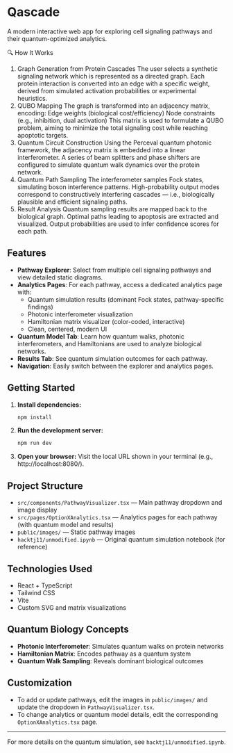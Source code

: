 # Qascade

A modern interactive web app for exploring cell signaling pathways and their quantum-optimized analytics.

🔍 How It Works
1. Graph Generation from Protein Cascades
The user selects a synthetic signaling network which is represented as a directed graph.
Each protein interaction is converted into an edge with a specific weight, derived from simulated activation probabilities or experimental heuristics.
2. QUBO Mapping
The graph is transformed into an adjacency matrix, encoding:
Edge weights (biological cost/efficiency)
Node constraints (e.g., inhibition, dual activation)
This matrix is used to formulate a QUBO problem, aiming to minimize the total signaling cost while reaching apoptotic targets.
3. Quantum Circuit Construction
Using the Perceval quantum photonic framework, the adjacency matrix is embedded into a linear interferometer.
A series of beam splitters and phase shifters are configured to simulate quantum walk dynamics over the protein network.
4. Quantum Path Sampling
The interferometer samples Fock states, simulating boson interference patterns.
High-probability output modes correspond to constructively interfering cascades — i.e., biologically plausible and efficient signaling paths.
5. Result Analysis
Quantum sampling results are mapped back to the biological graph.
Optimal paths leading to apoptosis are extracted and visualized.
Output probabilities are used to infer confidence scores for each path.

## Features

- **Pathway Explorer**: Select from multiple cell signaling pathways and view detailed static diagrams.
- **Analytics Pages**: For each pathway, access a dedicated analytics page with:
  - Quantum simulation results (dominant Fock states, pathway-specific findings)
  - Photonic interferometer visualization
  - Hamiltonian matrix visualizer (color-coded, interactive)
  - Clean, centered, modern UI
- **Quantum Model Tab**: Learn how quantum walks, photonic interferometers, and Hamiltonians are used to analyze biological networks.
- **Results Tab**: See quantum simulation outcomes for each pathway.
- **Navigation**: Easily switch between the explorer and analytics pages.

## Getting Started

1. **Install dependencies:**
   ```sh
   npm install
   ```
2. **Run the development server:**
   ```sh
   npm run dev
   ```
3. **Open your browser:**
   Visit the local URL shown in your terminal (e.g., http://localhost:8080/).

## Project Structure

- `src/components/PathwayVisualizer.tsx` — Main pathway dropdown and image display
- `src/pages/OptionXAnalytics.tsx` — Analytics pages for each pathway (with quantum model and results)
- `public/images/` — Static pathway images
- `hacktj11/unmodified.ipynb` — Original quantum simulation notebook (for reference)

## Technologies Used
- React + TypeScript
- Tailwind CSS
- Vite
- Custom SVG and matrix visualizations

## Quantum Biology Concepts
- **Photonic Interferometer**: Simulates quantum walks on protein networks
- **Hamiltonian Matrix**: Encodes pathway as a quantum system
- **Quantum Walk Sampling**: Reveals dominant biological outcomes

## Customization
- To add or update pathways, edit the images in `public/images/` and update the dropdown in `PathwayVisualizer.tsx`.
- To change analytics or quantum model details, edit the corresponding `OptionXAnalytics.tsx` page.

---

For more details on the quantum simulation, see `hacktj11/unmodified.ipynb`.
